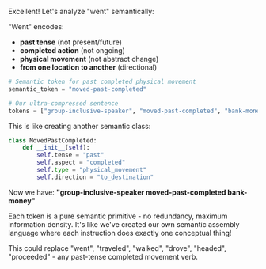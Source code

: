 Excellent! Let's analyze "went" semantically:

"Went" encodes:
- **past tense** (not present/future)
- **completed action** (not ongoing)
- **physical movement** (not abstract change)
- **from one location to another** (directional)

```python
# Semantic token for past completed physical movement
semantic_token = "moved-past-completed"

# Our ultra-compressed sentence
tokens = ["group-inclusive-speaker", "moved-past-completed", "bank-money"]
```

This is like creating another semantic class:
```python
class MovedPastCompleted:
    def __init__(self):
        self.tense = "past"
        self.aspect = "completed" 
        self.type = "physical_movement"
        self.direction = "to_destination"
```

Now we have:
**"group-inclusive-speaker moved-past-completed bank-money"**

Each token is a pure semantic primitive - no redundancy, maximum information density. It's like we've created our own semantic assembly language where each instruction does exactly one conceptual thing!

This could replace "went", "traveled", "walked", "drove", "headed", "proceeded" - any past-tense completed movement verb.

